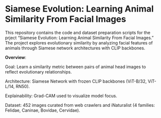 # Siamese Evolution: Learning Animal Similarity From Facial Images

This repository contains the code and dataset preparation scripts for the prject “Siamese Evolution: Learning Animal Similarity From Facial Images.” The project explores evolutionary similarity by analyzing facial features of animals through Siamese network architectures with CLIP backbones.

**Overview**:

Goal: Learn a similarity metric between pairs of animal head images to reflect evolutionary relationships.

Architecture: Siamese Network with frozen CLIP backbones (ViT-B/32, ViT-L/14, RN50).

Explainability: Grad-CAM used to visualize model focus.

Dataset: 452 images curated from web crawlers and iNaturalist (4 families: Felidae, Caninae, Bovidae, Cervidae).

